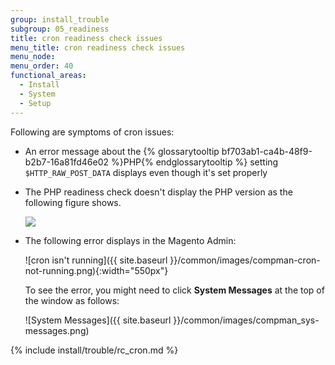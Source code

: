 ```yaml
---
group: install_trouble
subgroup: 05_readiness
title: cron readiness check issues
menu_title: cron readiness check issues
menu_node:
menu_order: 40
functional_areas:
  - Install
  - System
  - Setup
---
```


Following are symptoms of cron issues:

*	An error message about the {% glossarytooltip bf703ab1-ca4b-48f9-b2b7-16a81fd46e02 %}PHP{% endglossarytooltip %} setting `$HTTP_RAW_POST_DATA` displays even though it's set properly
*	The PHP readiness check doesn't display the PHP version as the following figure shows.

	<img src="{{ site.baseurl }}/common/images/upgr-tshoot-no-cron.png">
*	The following error displays in the Magento Admin:

	![cron isn't running]({{ site.baseurl }}/common/images/compman-cron-not-running.png){:width="550px"}

	To see the error, you might need to click **System Messages** at the top of the window as follows:

	![System Messages]({{ site.baseurl }}/common/images/compman_sys-messages.png)

{% include install/trouble/rc_cron.md %}
